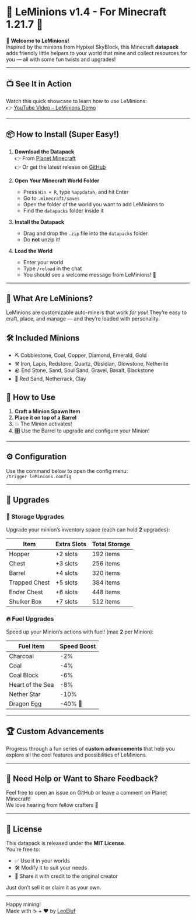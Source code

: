 # 🌟 LeMinions v1.4 - For Minecraft 1.21.7 🌟

🎉 **Welcome to LeMinions!**  
Inspired by the minions from Hypixel SkyBlock, this Minecraft **datapack** adds friendly little helpers to your world that mine and collect resources for you — all with some fun twists and upgrades!

---

## 📺 See It in Action

Watch this quick showcase to learn how to use LeMinions:  
👉 [YouTube Video – LeMinions Demo](https://youtu.be/j01QNZviIbw)

---

## 📦 How to Install (Super Easy!)

1. **Download the Datapack**  
   👉 From [Planet Minecraft](https://www.planetminecraft.com/data-pack/leminion-v1-0-mc-1-21-3/)  
   👉 Or get the latest release on [GitHub](https://github.com/LeoEluf/leMinion/releases)

2. **Open Your Minecraft World Folder**  
   - Press `Win + R`, type `%appdata%`, and hit Enter  
   - Go to `.minecraft/saves`  
   - Open the folder of the world you want to add LeMinions to  
   - Find the `datapacks` folder inside it

3. **Install the Datapack**  
   - Drag and drop the `.zip` file into the `datapacks` folder  
   - Do **not** unzip it!

4. **Load the World**  
   - Enter your world  
   - Type `/reload` in the chat  
   - You should see a welcome message from LeMinions! 🎊

---

## 🧠 What Are LeMinions?

LeMinions are customizable auto-miners that work *for you*! They’re easy to craft, place, and manage — and they’re loaded with personality.

## 🛠️ Included Minions

- ⛏ Cobblestone, Coal, Copper, Diamond, Emerald, Gold  
- ⚒ Iron, Lapis, Redstone, Quartz, Obsidian, Glowstone, Netherite  
- 🪨 End Stone, Sand, Soul Sand, Gravel, Basalt, Blackstone  
- 🧱 Red Sand, Netherrack, Clay

## 🚀 How to Use

1. **Craft a Minion Spawn Item**
2. **Place it on top of a Barrel**
3. 💥 The Minion activates!
4. 🎛️ Use the Barrel to upgrade and configure your Minion!

---

## ⚙️ Configuration

Use the command below to open the config menu:  
`/trigger leMinions.config`


---

## 🔧 Upgrades

### 🧰 Storage Upgrades

Upgrade your minion’s inventory space (each can hold **2** upgrades):

| Item           | Extra Slots | Total Storage |
|----------------|-------------|----------------|
| Hopper         | +2 slots    | 192 items      |
| Chest          | +3 slots    | 256 items      |
| Barrel         | +4 slots    | 320 items      |
| Trapped Chest  | +5 slots    | 384 items      |
| Ender Chest    | +6 slots    | 448 items      |
| Shulker Box    | +7 slots    | 512 items      |

### 🔥 Fuel Upgrades

Speed up your Minion’s actions with fuel! (max **2** per Minion):

| Fuel Item        | Speed Boost |
|------------------|-------------|
| Charcoal         | -2%         |
| Coal             | -4%         |
| Coal Block       | -6%         |
| Heart of the Sea | -8%         |
| Nether Star      | -10%        |
| Dragon Egg       | -40% 🚀     |

---

## 🏆 Custom Advancements

Progress through a fun series of **custom advancements** that help you explore all the cool features and possibilities of LeMinions.

---

## 💬 Need Help or Want to Share Feedback?

Feel free to open an issue on GitHub or leave a comment on Planet Minecraft!  
We love hearing from fellow crafters 🧡

---

## 📜 License

This datapack is released under the **MIT License**.  
You’re free to:
- ✅ Use it in your worlds
- 🛠 Modify it to suit your needs
- 📢 Share it with credit to the original creator

Just don’t sell it or claim it as your own.

---

Happy mining!  
Made with ☕ + ❤️ by [LeoEluf](https://github.com/LeoEluf)

